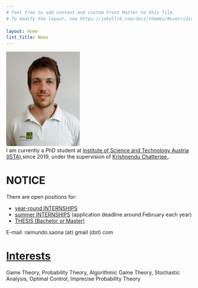 ```yaml
---
# Feel free to add content and custom Front Matter to this file.
# To modify the layout, see https://jekyllrb.com/docs/themes/#overriding-theme-defaults

layout: home
list_title: News
---
```


<div vocab="https://schema.org/" typeof="Person">
	<div>
		<a property="sameAs" href="https://saona-raimundo.github.io/">
		<img src="me.jpg" 
		class="galleryItem"
		width=200px>
		</a>
	</div>
	<div>
		I am currently a 
		<span vocab="https://schema.org/" typeof="OrganizationRole">
			<span property="roleName">
				PhD student
			</span>
			at
			<span typeof="Organization">
				<a href= "https://ista.ac.at">
				<span property="sameAs" content="https://en.wikipedia.org/wiki/Institute_of_Science_and_Technology_Austria">
					<span property="name">Institute of Science and Technology Austria (ISTA)</span>
				</span>
				</a>
			</span>
			since 
			<meta property="startDate" content="2019-06-01">
				2019,
			under the supervision of 
			<span vocab="https://schema.org/" typeof="Person">
				<a property="sameAs" href="https://pub.ist.ac.at/~kchatterjee/">
					<span property="name">
						Krishnendu Chatterjee
					</span>
				</a>.
			</span>
		</span>
	</div>
</div>

# <strong>NOTICE</strong> 

There are open positions for: 
<ul>
	<li> <a href="https://phd.ist.ac.at/scientific-internships/">year-round INTERNSHIPS</a> </li> 
	<li> <a href="https://phd.pages.ist.ac.at/internships/">summer INTERNSHIPS</a> (application deadline around February each year)</li> 
	<li> <a href="https://phd.pages.ist.ac.at/bsc-msc-research-projects/">THESIS (Bachelor or Master)</a> </li>
</ul>

E-mail: raimundo.saona (at) gmail (dot) com 

# <a href="{{site.baseurl}}/interests/"> Interests </a>

Game Theory, Probability Theory, Algorithmic Game Theory, Stochastic Analysis, Optimal Control, Imprecise Probability Theory

